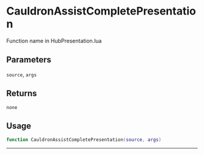 # CauldronAssistCompletePresentation
Function name in HubPresentation.lua
## Parameters
`source`, `args`
## Returns
`none`
## Usage
```lua
function CauldronAssistCompletePresentation(source, args)
```
---
